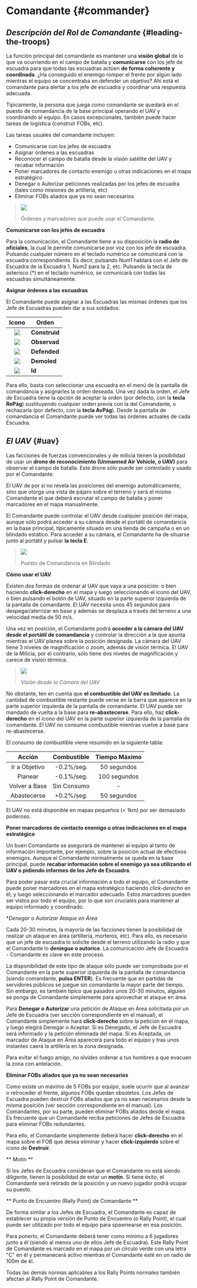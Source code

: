 # **Comandante** {#commander}

## _Descripción del Rol de Comandante_ {#leading-the-troops}

La función principal del comandante es mantener una **visión global** de lo que va ocurriendo en el campo de batalla y **comunicarse** con los jefe de escuadra para que todas las escuadras actúen **de forma coherente y coordinada**. ¿Ha conseguido el enemigo romper el frente por algún lado mientras el equipo se concentraba en defender un objetivo? Ahí está el comandante para alertar a los jefe de escuadra y coordinar una respuesta adecuada.

Tipicamente, la persona que juega como comandante se quedará en el puesto de comandancia de la base principal operando el UAV y coordinando al equipo. En casos excepcionales, también puede hacer tareas de logística (construir FOBs, etc).

Las tareas usuales del comandante incluyen:

* Comunicarse con los jefes de escuadra
* Asignar órdenes a las escuadras
* Reconocer el campo de batalla desde la visión satélite del UAV y recabar información
* Poner marcadores de contacto enemigo u otras indicaciones en el mapa estratégico
* Denegar o Autorizar peticiones realizadas por los jefes de escuadra (tales como misiones de artillería, etc)
* Eliminar FOBs aliados que ya no sean necesarios

> ![](/assets/commands.png)
>
> Órdenes y marcadores que puede usar el Comandante.

**Comunicarse con los jefes de escuadra**

Para la comunicación, el Comandante tiene a su disposición la **radio de oficiales**, la cual le permite comunicarse por voz con los jefe de escuadra. Pulsando cualquier número en el teclado numérico se comunicará con la escuadra correspondiente. Es decir, pulsando Num1 hablará con el Jefe de Escuadra de la Escuadra 1, Num2 para la 2, etc. Pulsando la tecla de asterisco (*) en el teclado numérico, se comunicará con todas las escuadras simultáneamente.

**Asignar órdenes a las escuadras**

El Comandante puede asignar a las Escuadras las mismas órdenes que los Jefe de Escuadras pueden dar a sus soldados:

|Icono|Orden|
|:---:|---|
|![](/assets/build.png)|**Construid**|
|![](/assets/observe.png)|**Observad**|
|![](/assets/defendmarker.png)|**Defended**|
|![](/assets/demolish.png)|**Demoled**|
|![](/assets/move.png)|**Id**|

Para ello, basta con seleccionar una escuadra en el menú de la pantalla de comandancia y asignarles la orden deseada. Una vez dada la orden, el Jefe de Escuadra tiene la opción de aceptar la orden (por defecto, con la **tecla RePág**) sustituyendo cualquier orden previa con la del Comandante, o rechazarla (por defecto, con la **tecla AvPág**). Desde la pantalla de comandancia el Comandante puede ver todas las órdenes actuales de cada Escuadra.

## _El UAV_ {#uav}

Las facciones de fuerzas convencionales y de milicia tienen la posibilidad de usar un **drone de reconocimiento \(Unmanned Air Vehicle, o UAV\)** para observar el campo de batalla. Este drone sólo puede ser controlado y usado por el Comandante.

El UAV de por sí no revela las posiciones del enemigo automáticamente, sino que otorga una vista de pájaro sobre el terreno y será el mismo Comandante el que deberá escrutar el campo de batalla y poner marcadores en el mapa manualmente.

El Comandante puede controlar el UAV desde cualquier posición del mapa, aunque sólo podrá acceder a su cámara desde el portátil de comandancia en la base principal, típicamente situado en una tienda de campaña o en un blindado estático. Para acceder a su cámara, el Comandante ha de situarse junto al portátil y pulsar **la tecla E**. 

> ![](/assets/acvv.png)
>
> Puesto de Comandancia en Blindado

**Cómo usar el UAV**

Existen dos formas de ordenar al UAV que vaya a una posición: o bien haciendo **click-derecho** en el mapa y luego seleccionando el icono del UAV, o bien pulsando el botón de UAV, situado en la parte superior izquierda de la pantalla de comandante. El UAV necesita unos 45 segundos para despegar/aterrizar en base y además se desplaza a través del terreno a una velocidad media de 50 m/s.

Una vez en posición, el Comandante podrá **acceder a la cámara del UAV desde el portátil de comandancia** y controlar la dirección a la que apunta mientras el UAV planea sobre la posición designada. La cámara del UAV tiene 3 niveles de magnificación o zoom, además de visión térmica. El UAV de la Milicia, por el contrario, sólo tiene dos niveles de magnificación y carece de visión térmica.

> ![](/assets/uav.png)
>
> _Visión desde la Cámara del UAV_

No obstante, ten en cuenta que **el combustible del UAV es limitado**. La cantidad de combustible restante puede verse en la barra que aparece en la parte superior izquierda de la pantalla de comandante. El UAV puede ser mandado de vuelta a la base para **re-abastecerse**. Para ello, haz **click-derecho** en el icono del UAV en la parte superior izquierda de la pantalla de comandante. El UAV no consume combustible mientras vuelve a base para re-abastecerse. 

El consumo de combustible viene resumido en la siguiente tabla:

|Acción|Combustible|Tiempo Máximo|
|:---:|:---:|:---:|
|Ir a Objetivo|-0.2%/seg.|50 segundos|
|Planear|-0.1%/seg.|100 segundos|
|Volver a Base| Sin Consumo| - |
|Abastecerse|+0.2%/seg.|50 segundos|

El UAV no está disponible en mapas pequeños (< 1km) por ser demasiado poderoso.

**Poner marcadores de contacto enemigo u otras indicaciones en el mapa estratégico**

Un buen Comandante se asegurará de mantener al equipo al tanto de información importante, por ejemplo, sobre la posición actual de efectivos enemigos. Aunque el Comandante normalmente se queda en la base principal, puede **recabar información sobre el enemigo ya sea utilizando el UAV o pidiendo informes de los Jefe de Escuadra**. 

Para poder pasar esta crucial información a todo el equipo, el Comandante puede poner marcadores en el mapa estratégico haciendo *click-derecho* en él, y luego seleccionando el marcador adecuado. Estos marcadores pueden ser vistos por todo el equipo, por lo que son cruciales para mantener al equipo informado y coordinado.

**Denegar o Autorizar Ataque en Área*

Cada 20-30 minutos, la mayoría de las facciones tienen la posibilidad de realizar un ataque en área (artillería, morteros, etc). Para ello, es necesario que un jefe de escuadra lo solicite desde el terreno utilizando la radio y que el Comandante lo **deniegue o autorice**. La comunicación Jefe de Escuadra - Comandante es clave en este proceso.

La disponibilidad de este tipo de ataque sólo puede ser comprobada por el Comandante en la parte superior izquierda de la pantalla de comandancia (siendo comandante, **pulsa ENTER**). Es frecuente que en partidas de servidores públicos se juegue sin comandante la mayor parte del tiempo. Sin embargo, es también típico que pasados unos 20-30 minutos, alguien se ponga de Comandante simplemente para aprovechar el ataque en área.

Para **Denegar o Autorizar** una petición de Ataque en Área solicitada por un Jefe de Escuadra (ver sección correspondiente en el manual), el Comandante simplemente hará **click-derecho** sobre la petición en el mapa, y luego elegirá Denegar o Aceptar. Si es Denegado, el Jefe de Escuadra será informado y la petición eliminada del mapa. Si es Aceptada, un marcador de Ataque en Área aparecerá para todo el equipo y tras unos instantes caerá la artillería en la zona designada.

Para evitar el fuego amigo, no olvides ordenar a tus hombres a que evacuen la zona con antelación. 

**Eliminar FOBs aliados que ya no sean necesarios**

Como existe un máximo de 5 FOBs por equipo, suele ocurrir que al avanzar o retroceder el frente, algunos FOBs quedan obsoletos. Los Jefes de Escuadra pueden destruir FOBs aliados que ya no sean necesarios desde la misma posición (ver sección correspondiente en el manual). Los Comandantes, por su parte, pueden eliminar FOBs aliados desde el mapa. Es frecuente que un Comandante reciba peticiones de Jefes de Escuadra para eliminar FOBs redundantes.

Para ello, el Comandante simplemente deberá hacer **click-derecho** en el mapa sobre el FOB que desea eliminar y hacer **click-izquierdo** sobre el icono de **Destruir**.

** Motín **

Si los Jefes de Escuadra consideran que el Comandante no está siendo diligente, tienen la posibilidad de estar un **motín**. Si tiene éxito, el Comandante será retirado de la posición y un nuevo jugador podrá ocupar su puesto.

** Punto de Encuentro (Rally Point) de Comandante **

De forma similar a los Jefes de Escuadra, el Comandante es capaz de establecer su propia versión de Punto de Encuentro (o Rally Point), el cual puede ser utilizado por todo el equipo para spawnearse en esa posición.

Para ponerlo, el Comandante deberá tener como mínimo a 6 jugadores junto a él (siendo al menos uno de ellos Jefe de Escuadra). Este Rally Point de Comandante es marcado en el mapa por un círculo verde con una letra "C" en él y permanecerá activo mientras el Comandante esté en un radio de 100m de él.

Todas las demás normas aplicables a los Rally Points normales también afectan al Rally Point de Comandante.







